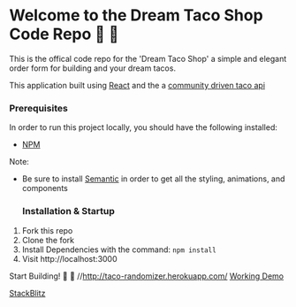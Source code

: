 # Welcome to the Dream Taco Shop Code Repo :rainbow: :taco:

This is the offical code repo for the 'Dream Taco Shop' a simple and elegant order form for building and your dream tacos.

This application built using [React](https://reactjs.org/) and the a [community driven taco api](https://github.com/sinker/tacofancy)
  
  ### Prerequisites
In order to run this project locally, you should have the following installed:

- [NPM](https://www.npmjs.com/)

Note:
- Be sure to install [Semantic](https://react.semantic-ui.com) in order to get all the styling, animations, and components
  
  ### Installation & Startup
1) Fork this repo
2) Clone the fork
3) Install Dependencies with the command: `npm install`
4) Visit http://localhost:3000

Start Building! :rainbow: :taco:
//http://taco-randomizer.herokuapp.com/
[Working Demo](https://taco-order-form-fw7dpe.stackblitz.io)

[StackBlitz](https://stackblitz.com/edit/taco-order-form-fw7dpe)

